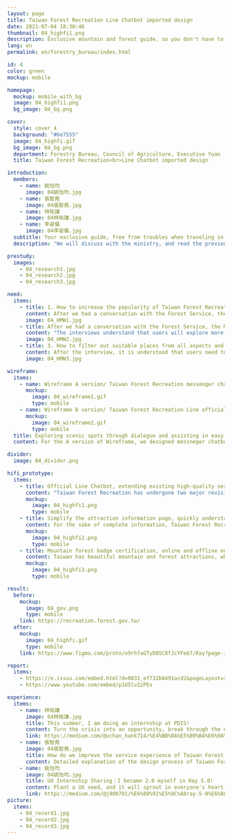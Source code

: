 ```yaml
---
layout: page
title: Taiwan Forest Recreation Line Chatbot imported design
date: 2021-07-04 18:30:46
thumbnail: 04_highfi1.png
description: Exclusive mountain and forest guide, so you don't have to worry about itinerary
lang: en
permalink: en/forestry_bureau/index.html

id: 4
color: green
mockup: mobile

homepage:
  mockup: mobile_with_bg
  image: 04_highfi1.png
  bg_image: 04_bg.png

cover:
  style: cover_4
  background: "#6e7555"
  image: 04_highfi.gif
  bg_image: 04_bg.png
  department: Forestry Bureau, Council of Agriculture, Executive Yuan
  title: Taiwan Forest Recreation<br>Line Chatbot imported design

introduction:
  members:
    - name: 姚怡均
      image: 04姚怡均.jpg
    - name: 張智堯
      image: 04張智堯.jpg
    - name: 林祐謙
      image: 04林祐謙.jpg
    - name: 李姿儀
      image: 04李姿儀.jpg
  subtitle: Your exclusive guide, free from troubles when traveling in the mountains and forests
  description: "We will discuss with the ministry, and read the previous research reports in detail, and find a user experience that can be developed on the topic \"Unused Taiwan Forest Recreation and non-professional\", so we interviewed and found that users will spend more time on the itinerary Therefore, we will propose a more convenient service for users, and the Ministry hopes to be well-known. Therefore, we will provide a Line chatbot to allow users to interact more closely."

prestudy:
  images:
    - 04_research1.jpg
    - 04_research2.jpg
    - 04_research3.jpg

need:
  items:
    - title: 1. How to increase the popularity of Taiwan Forest Recreation so that the service can be extended to all ages
      content: After we had a conversation with the Forest Service, the Ministry will propose to increase the popularity of Taiwan Forest Recreation and make the service suitable for all age groups.
      image: 04_HMW1.jpg
    - title: After we had a conversation with the Forest Service, the Ministry will propose to increase the popularity of Taiwan Forest Recreation and make the service suitable for all age groups.
      content: "The interviews understand that users will explore more information on multiple websites to enrich the itinerary and cross-check the accuracy of the information. Therefore, we will use the advantages of Taiwan Forest Recreation: information timeliness, accuracy, and richness, so that you can use it People can get the information they want through our service."
      image: 04_HMW2.jpg
    - title: 3. How to filter out suitable places from all aspects and help users decide where to go
      content: After the interview, it is understood that users need to spend a lot of time collecting attractions, so we will provide users with different search methods, and provide attractions information push, so that users can explore more mountain and forest attractions in Taiwan.
      image: 04_HMW3.jpg

wireframe:
  items:
    - name: Wireframe A version/ Taiwan Forest Recreation messenger chatbot
      mockup:
        image: 04_wireframe1.gif
        type: mobile
    - name: Wireframe B version/ Taiwan Forest Recreation Line official chatbot
      mockup:
        image: 04_wireframe2.gif
        type: mobile
  title: Exploring scenic spots through dialogue and assisting in easy itinerary planning
  content: For the A version of Wireframe, we designed messneger chatbot to operate on Taiwan Forest Recreation. Since Taiwan Forest Recreation has a wealth of information, we added a chatbot that can interact with users on the website after discussion. On the one hand, we extend the functionality of the website. , On the other hand, it allows users to get immediate assistance when entering the site, simplifying the complexity of using the site. The B version of Wireframe is designed to expand the service in the form of an official Line chatbot, which interactively assists users in selecting suitable attractions. In addition to linking the front, middle and back of the entire itinerary, it also plans to combine online and offline services to allow users to have a complete experience throughout the entire itinerary.

divider:
  image: 04_divider.png

hifi_prototype:
  items:
    - title: Official Line Chatbot, extending existing high-quality services
      content: "Taiwan Forest Recreation has undergone two major revisions and already has most of the functions that satisfy users. Therefore, we have been constantly thinking: \"How to optimize the existing services?\" Rather than directly revamping the current website, we propose the official Line chatbot service method, hoping to extend the existing service to satisfy more website users."
      mockup:
        image: 04_highfi1.png
        type: mobile
    - title: Simplify the attraction information page, quickly understand the must-know information
      content: For the sake of complete information, Taiwan Forest Recreation puts all necessary information on the page as much as possible. And because of the small screen of the mobile phone, too much text will make users feel difficult, so we specially designed a simplified version of the attraction information page, and put the necessary information such as opening and closing of the park, business hours, etc., so that mobile phone users can quickly view the relevant News.
      mockup:
        image: 04_highfi2.png
        type: mobile
    - title: Mountain forest badge certification, online and offline one-stop
      content: Taiwan has beautiful mountain and forest attractions, which attract many people to visit every year. We have designed a complete set of badges to provide users with the ability to collect badges at scenic spots when walking trails and climbing Baiyue, to verify that they have achieved this achievement. We have also discussed with the Forest Service that in the future, we may launch related souvenirs for badge collectors to redeem.
      mockup:
        image: 04_highfi3.png
        type: mobile

result:
  before:
    mockup:
      image: 04_gov.png
      type: mobile
    link: https://recreation.forest.gov.tw/
  after:
    mockup:
      image: 04_highfi.gif
      type: mobile
    link: https://www.figma.com/proto/o9rhfaGTyD8SC8fJcYFeb7/Ray?page-id=0%3A1&node-id=1058%3A2191&viewport=241%2C48%2C0.03&scaling=scale-down&starting-point-node-id=1058%3A2191&show-proto-sidebar=1

report:
  items: 
    - https://e.issuu.com/embed.html?d=0831_ef732b0491acd2&pageLayout=singlePage&u=pdis.tw&hideIssuuLogo=true
    - https://www.youtube.com/embed/p1U5lvZzPEs

experience:
  items:
    - name: 林祐謙
      image: 04林祐謙.jpg
      title: This summer, I am doing an internship at PDIS!
      content: Turn the crisis into an opportunity, break through the existing framework, and communicate with each other with an open mind
      link: https://medium.com/@uchan_hank714/%E4%BB%8A%E5%B9%B4%E6%9A%91%E5%81%87-%E6%88%91%E5%9C%A8pdis%E5%AF%A6%E7%BF%92-fc48d09647d3
    - name: 張智堯
      image: 04張智堯.jpg
      title: How do we improve the service experience of Taiwan Forest Recreation?
      content: Detailed explanation of the design process of Taiwan Forest Recreation and internship experience
    - name: 姚怡均
      image: 04姚怡均.jpg
      title: UX Internship Sharing｜I became 2.0 myself in Ray 5.0!
      content: Plant a UX seed, and it will sprout in everyone's heart
      link: https://medium.com/@j900701/%E6%88%91%E5%9C%A8ray-5-0%E6%88%90%E7%82%BA2-0%E7%9A%84%E8%87%AA%E5%B7%B1-4a61a127f592
picture:
  items:
    - 04_record1.jpg
    - 04_record2.jpg
    - 04_record3.jpg
---
```

